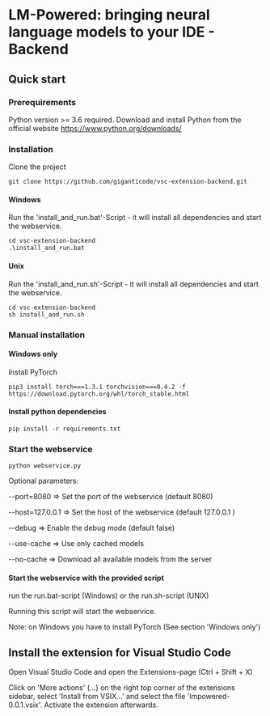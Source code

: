 # LM-Powered: bringing neural language models to your IDE - Backend

## Quick start

### Prerequirements
Python version >= 3.6 required.
Download and install Python from the official website https://www.python.org/downloads/


### Installation

Clone the project
```
git clone https://github.com/giganticode/vsc-extension-backend.git
```

#### Windows
Run the 'install_and_run.bat'-Script - it will install all dependencies and start the webservice.
```
cd vsc-extension-backend
.\install_and_run.bat
```

#### Unix
Run the 'install_and_run.sh'-Script - it will install all dependencies and start the webservice.
```
cd vsc-extension-backend
sh install_and_run.sh
```

### Manual installation
#### Windows only
Install PyTorch
```
pip3 install torch===1.3.1 torchvision===0.4.2 -f https://download.pytorch.org/whl/torch_stable.html
```

#### Install python dependencies
```
pip install -r requirements.txt
```

### Start the webservice
```
python webservice.py 
```

Optional parameters:

--port=8080 => Set the port of the webservice (default 8080)

--host=127.0.0.1 => Set the host of the webservice (default 127.0.0.1 )

--debug => Enable the debug mode (default false)

--use-cache => Use only cached models

--no-cache => Download all available models from the server


#### Start the webservice with the provided script
run the run.bat-script (Windows) or the run.sh-script (UNIX)

Running this script will start the webservice.

Note: on Windows you have to install PyTorch (See section 'Windows only')

## Install the extension for Visual Studio Code
Open Visual Studio Code and open the Extensions-page (Ctrl + Shift + X)

Click on 'More actions' (...) on the right top corner of the extensions sidebar, select 'Install from VSIX...' and select the file 'lmpowered-0.0.1.vsix'. Activate the extension afterwards.